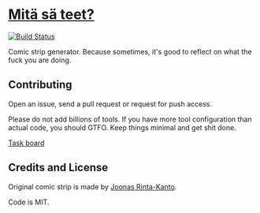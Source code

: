 
# [Mitä sä teet?](http://mitasateet.heap.fi/)

[![Build Status](https://travis-ci.org/Vilsepi/mitasateet.svg?branch=master)](https://travis-ci.org/Vilsepi/mitasateet)

Comic strip generator. Because sometimes, it's good to reflect on what the fuck you are doing.

## Contributing

Open an issue, send a pull request or request for push access.

Please do not add billions of tools. If you have more tool configuration than actual code, you should GTFO. Keep things minimal and get shit done.

[Task board](https://github.com/Vilsepi/mitasateet/projects/1)

## Credits and License

Original comic strip is made by [Joonas Rinta-Kanto](https://twitter.com/joonasrk).

Code is MIT.
